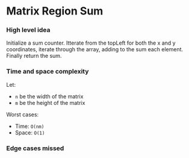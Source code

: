 # Matrix Region Sum

### High level idea

Initialize a sum counter.  Itterate from the topLeft for both the x and y coordinates, iterate through the array, adding to the sum each element.  Finally return the sum.  

### Time and space complexity

Let: <br>

- `n` be the width of the matrix<br>
- `m` be the height of the matrix<br>

Worst cases: <br>

- Time: `O(nm)` <br>
- Space: `O(1)`

### Edge cases missed

